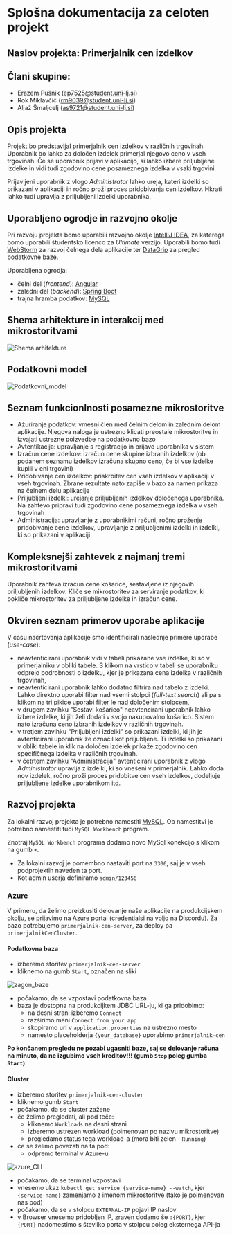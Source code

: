 # Splošna dokumentacija za celoten projekt

## Naslov projekta: Primerjalnik cen izdelkov

## Člani skupine:
- Erazem Pušnik (ep7525@student.uni-lj.si)
- Rok Miklavčič (rm9039@student.uni-lj.si)
- Aljaž Šmaljcelj (as9721@student.uni-lj.si)

## Opis projekta

Projekt bo predstavljal primerjalnik cen izdelkov v različnih trgovinah.
Uporabnik bo lahko za določen izdelek primerjal njegovo ceno v vseh trgovinah.
Če se uporabnik prijavi v aplikacijo, si lahko izbere priljubljene izdelke in vidi tudi zgodovino cene posameznega izdelka v vsaki trgovini.

Prijavljeni uporabnik z vlogo *Administrator* lahko ureja, kateri izdelki so prikazani v aplikaciji in ročno proži proces pridobivanja cen izdelkov.
Hkrati lahko tudi upravlja z priljubljeni izdelki uporabnika.

## Uporabljeno ogrodje in razvojno okolje

Pri razvoju projekta bomo uporabili razvojno okolje [IntelliJ IDEA](https://www.jetbrains.com/idea/), za katerega bomo uporabili študentsko licenco za *Ultimate* verzijo.
Uporabili bomo tudi [WebStorm](https://www.jetbrains.com/webstorm/) za razvoj čelnega dela aplikacije ter [DataGrip](https://www.jetbrains.com/datagrip/) za pregled podatkovne baze.

Uporabljena ogrodja:
- čelni del (*frontend*): [Angular](https://angular.io)
- zaledni del (*backend*): [Spring Boot](https://spring.io/projects/spring-boot)
- trajna hramba podatkov: [MySQL](https://www.mysql.com)

## Shema arhitekture in interakcij med mikrostoritvami

![Shema arhitekture](/general/src/shema_arhitekture.png)

## Podatkovni model 

![Podatkovni_model](/general/src/podatkovni_model.png)

## Seznam funkcionlnosti posamezne mikrostoritve

- Ažuriranje podatkov: vmesni člen med čelnim delom in zalednim delom aplikacije. 
Njegova naloga je ustrezno klicati preostale mikrostoritve in izvajati ustrezne poizvedbe na podatkovno bazo
- Avtentikacija: upravljanje s registracijo in prijavo uporabnika v sistem
- Izračun cene izdelkov: izračun cene skupine izbranih izdelkov (ob podanem seznamu izdelkov izračuna skupno ceno, če bi vse izdelke kupili v eni trgovini)
- Pridobivanje cen izdelkov: priskrbitev cen vseh izdelkov v aplikaciji v vseh trgovinah.
  Zbrane rezultate nato zapiše v bazo za namen prikaza na čelnem delu aplikacije
- Priljubljeni izdelki: urejanje priljubljenih izdelkov določenega uporabnika. 
Na zahtevo pripravi tudi zgodovino cene posameznega izdelka v vseh trgovinah
- Administracija: upravljanje z uporabnikimi računi, ročno proženje pridobivanje cene izdelkov, upravljanje z priljubljenimi izdelki in izdelki, ki so prikazani v aplikaciji 

## Kompleksnejši zahtevek z najmanj tremi mikrostoritvami

Uporabnik zahteva izračun cene košarice, sestavljene iz njegovih priljubljenih izdelkov.
Kliče se mikrostoritev za serviranje podatkov, ki pokliče mikrostoritev za priljubljene izdelke in izračun cene.

## Okviren seznam primerov uporabe aplikacije

V času načrtovanja aplikacije smo identificirali naslednje primere uporabe (*use-case*):

- neavtenticirani uporabnik vidi v tabeli prikazane vse izdelke, ki so v primerjalniku v obliki tabele.
  S klikom na vrstico v tabeli se uporabniku odprejo podrobnosti o izdelku, kjer je prikazana cena izdelka v različnih trgovinah,
- neavtenticirani uporabnik lahko dodatno filtrira nad tabelo z izdelki.
  Lahko direktno uporabi filter nad vsemi stolpci (*full-text search*) ali pa s klikom na tri pikice uporabi filter le nad določenim stolpcem,
- v drugem zavihku "Sestavi košarico" neavtencirani uporabnik lahko izbere izdelke, ki jih želi dodati v svojo nakupovalno košarico.
  Sistem nato izračuna ceno izbranih izdelkov v različnih trgovinah.
- v tretjem zavihku "Priljubljeni izdelki" so prikazani izdelki, ki jih je avtenticirani uporabnik že označil kot priljubljene.
  Ti izdelki so prikazani v obliki tabele in klik na določen izdelek prikaže zgodovino cen specifičnega izdelka v različnih trgovinah.
- v četrtem zavihku "Administracija" avtenticirani uporabnik z vlogo *Administrator* upravlja z izdelki, ki so vnešeni v primerjalnik.
  Lahko doda nov izdelek, ročno proži proces pridobitve cen vseh izdelkov, dodeljuje priljubljene izdelke uporabnikom itd.

## Razvoj projekta

Za lokalni razvoj projekta je potrebno namestiti [MySQL](https://dev.mysql.com/downloads/installer/).
Ob namestitvi je potrebno namestiti tudi `MySQL Workbench` program.

Znotraj `MySQL Workbench` programa dodamo novo MySql konekcijo s klikom na gumb `+`.
- Za lokalni razvoj je pomembno nastaviti port na `3306`, saj je v vseh podprojektih naveden ta port.
- Kot admin userja definiramo `admin/123456`

### Azure

V primeru, da želimo preizkusiti delovanje naše aplikacije na produkcijskem okolju, se prijavimo na Azure portal (credentialsi na voljo na Discordu).
Za bazo potrebujemo `primerjalnik-cen-server`, za deploy pa `primerjalnikCenCluster`.

#### Podatkovna baza

- izberemo storitev `primerjalnik-cen-server`
- kliknemo na gumb `Start`, označen na sliki

![zagon_baze](/general/src/DB.png)

- počakamo, da se vzpostavi podatkovna baza
- baza je dostopna na produkcijkem JDBC URL-ju, ki ga pridobimo:
  - na desni strani izberemo `Connect`
  - razširimo meni `Connect from your app`
  - skopiramo url v `application.properties` na ustrezno mesto
  - namesto placeholderja `{your_database}` uporabimo `primerjalnik-cen`

**Po končanem pregledu ne pozabi ugasniti baze, saj se delovanje računa na minuto, da ne izgubimo vseh kreditov!!! (gumb `Stop` poleg gumba `Start`)**

#### Cluster

- izberemo storitev `primerjalnik-cen-cluster`
- kliknemo gumb `Start` 
- počakamo, da se cluster zažene
- če želimo pregledati, ali pod teče:
  - kliknemo `Workloads` na desni strani
  - izberemo ustrezen workload (poimenovan po nazivu mikrostoritve)
  - pregledamo status tega workload-a (mora biti zelen - `Running`)
- če se želimo povezati na ta pod:
  - odpremo terminal v Azure-u

![azure_CLI](/general/src/CLI.png)

  - počakamo, da se terminal vzpostavi
  - vnesemo ukaz `kubectl get service {service-name} --watch`, kjer `{service-name}` zamenjamo z imenom mikrostoritve (tako je poimenovan nas pod)
  - počakamo, da se v stolpcu `EXTERNAL-IP` pojavi IP naslov
  - v Browser vnesemo pridobljen IP, zraven dodamo še `:{PORT}`, kjer `{PORT}` nadomestimo s številko porta v stolpcu poleg eksternega API-ja
